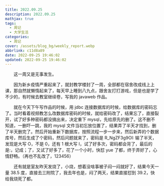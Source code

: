 ```yaml
---
title: 2022.09.25
description: 2022.09.25
mathjax: true
tags:
  - 周记
  - 大学生活
categories:
  - 周记
cover: /assets/blog_bg/weekly_report.webp
abbrlink: c11d8a89
date: 2022-09-25 19:46:02
updated: 2022-09-25 19:46:02
---
```


&emsp;&emsp;这一周又是无事发生。

&emsp;&emsp;因为新乡疫情严重起来了，就封教学楼封了一周，全部都在宿舍改成线上上课，那自然就懒惰起来了，每天早上睡到八九点，跟舍友打打游戏，但是也是学了不少的，有时候去教室继续卷，写我的 javaweb 作品。

&emsp;&emsp;就在今天下午写作品的时候，用 jdbc 连接数据库的时候，给数据库的密码忘了。当时看着视频教怎么改数据库密码的时候，就给密码改了，结果忘了，直接裂开，试了好多种密码都没搞出来，决定重下 mysql，先给原先的删了。这不删不知道，一删吓一跳，我的 mysql 文件当初忘放位置了，结果弄了半天才找到，删了半天删完了。然后开始重新下数据库，按照流程一步一步来，然后新弄的个数据库号，然后生成了个密码，然后问题就来了，密码是 R_NgZF3g9OI: 输了半天，发现是大写 O，不是 0，还有 1 根大写 I，试了好多次，密码都会背了，最后的是:，记成；了，又试了好多了，花了一个小时，快怼 yue 了都，终于弄好了，心情舒畅。（再也不乱改了，123456）

&emsp;&emsp;还有就是室友昨天发烧了，小烧，想着没啥事被子闷一闷就好了，结果今天一量 38.5 度，直接去三附院了，我去年也是，闷了两天，结果直接怼到 39.2，快给我烧死了都。
